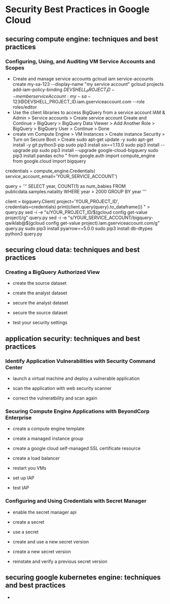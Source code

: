 # Security Best Practices in Google Cloud

## securing compute engine: techniques and best practices
### Configuring, Using, and Auditing VM Service Accounts and Scopes
- Create and manage service accounts
gcloud iam service-accounts create my-sa-123 --display-name "my service account"
gcloud projects add-iam-policy-binding $DEVSHELL_PROJECT_ID --member serviceAccount:my-sa-123@$DEVSHELL_PROJECT_ID.iam.gserviceaccount.com --role roles/editor
- Use the client libraries to access BigQuery from a service account
IAM & Admin > Service accounts > Create service account
Create and Continue > BigQuery > BigQuery Data Viewer > Add Another Role > BigQuery > BigQuery User > Continue > Done
- create vm
Compute Engine > VM Instances > Create instance
Security > Turn on Secure Boot > Create
sudo apt-get update -y
sudo apt-get install -y git python3-pip
sudo pip3 install six==1.13.0
sudo pip3 install --upgrade pip
sudo pip3 install --upgrade google-cloud-bigquery
sudo pip3 install pandas
echo "
from google.auth import compute_engine
from google.cloud import bigquery

credentials = compute_engine.Credentials(
    service_account_email='YOUR_SERVICE_ACCOUNT')

query = '''
SELECT
  year,
  COUNT(1) as num_babies
FROM
  publicdata.samples.natality
WHERE
  year > 2000
GROUP BY
  year
'''

client = bigquery.Client(
    project='YOUR_PROJECT_ID',
    credentials=credentials)
print(client.query(query).to_dataframe())
" > query.py
sed -i -e "s/YOUR_PROJECT_ID/$(gcloud config get-value project)/g" query.py
sed -i -e "s/YOUR_SERVICE_ACCOUNT/bigquery-qwiklab@$(gcloud config get-value project).iam.gserviceaccount.com/g" query.py
sudo pip3 install pyarrow==5.0.0
sudo pip3 install db-dtypes
python3 query.py
## securing cloud data: techniques and best practices
### Creating a BigQuery Authorized View
- create the source dataset

- create the analyst dataset

- secure the analyst dataset

- secure the source dataset

- test your security settings

## application security: techniques and best practices
### Identify Application Vulnerabilities with Security Command Center
- launch a virtual machine and deploy a vulnerable application

- scan the application with web security scanner

- correct the vulneratbility and scan again

### Securing Compute Engine Applications with BeyondCorp Enterprise
- create a compute engine template

- create a managed instance group

- create a google cloud self-managed SSL certificate resource

- create a load balancer

- restart you VMs

- set up IAP

- test IAP

### Configuring and Using Credentials with Secret Manager
- enable the secret manager api

- create a secret

- use a secret

- create and use a new secret version

- create a new secret version

- reinstate and verify a previous secret version

## securing google kubernetes engine: techniques and best practices
- 